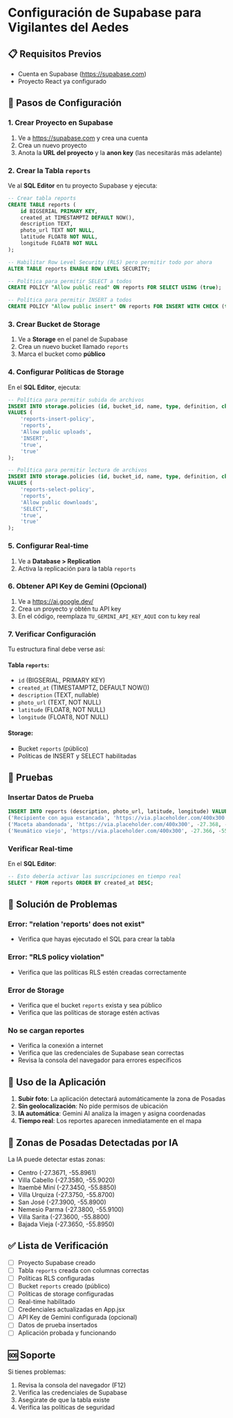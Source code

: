 # Configuración de Supabase para Vigilantes del Aedes

## 📋 Requisitos Previos
- Cuenta en Supabase (https://supabase.com)
- Proyecto React ya configurado

## 🚀 Pasos de Configuración

### 1. Crear Proyecto en Supabase

1. Ve a https://supabase.com y crea una cuenta
2. Crea un nuevo proyecto
3. Anota la **URL del proyecto** y la **anon key** (las necesitarás más adelante)

### 2. Crear la Tabla `reports`

Ve al **SQL Editor** en tu proyecto Supabase y ejecuta:

```sql
-- Crear tabla reports
CREATE TABLE reports (
    id BIGSERIAL PRIMARY KEY,
    created_at TIMESTAMPTZ DEFAULT NOW(),
    description TEXT,
    photo_url TEXT NOT NULL,
    latitude FLOAT8 NOT NULL,
    longitude FLOAT8 NOT NULL
);

-- Habilitar Row Level Security (RLS) pero permitir todo por ahora
ALTER TABLE reports ENABLE ROW LEVEL SECURITY;

-- Política para permitir SELECT a todos
CREATE POLICY "Allow public read" ON reports FOR SELECT USING (true);

-- Política para permitir INSERT a todos
CREATE POLICY "Allow public insert" ON reports FOR INSERT WITH CHECK (true);
```

### 3. Crear Bucket de Storage

1. Ve a **Storage** en el panel de Supabase
2. Crea un nuevo bucket llamado `reports`
3. Marca el bucket como **público**

### 4. Configurar Políticas de Storage

En el **SQL Editor**, ejecuta:

```sql
-- Política para permitir subida de archivos
INSERT INTO storage.policies (id, bucket_id, name, type, definition, check)
VALUES (
    'reports-insert-policy',
    'reports',
    'Allow public uploads',
    'INSERT',
    'true',
    'true'
);

-- Política para permitir lectura de archivos
INSERT INTO storage.policies (id, bucket_id, name, type, definition, check)
VALUES (
    'reports-select-policy',
    'reports',
    'Allow public downloads',
    'SELECT',
    'true',
    'true'
);
```

### 5. Configurar Real-time

1. Ve a **Database > Replication**
2. Activa la replicación para la tabla `reports`

### 6. Obtener API Key de Gemini (Opcional)

1. Ve a https://ai.google.dev/
2. Crea un proyecto y obtén tu API key
3. En el código, reemplaza `TU_GEMINI_API_KEY_AQUI` con tu key real

### 7. Verificar Configuración

Tu estructura final debe verse así:

#### Tabla `reports`:
- `id` (BIGSERIAL, PRIMARY KEY)
- `created_at` (TIMESTAMPTZ, DEFAULT NOW())
- `description` (TEXT, nullable)
- `photo_url` (TEXT, NOT NULL)
- `latitude` (FLOAT8, NOT NULL)
- `longitude` (FLOAT8, NOT NULL)

#### Storage:
- Bucket `reports` (público)
- Políticas de INSERT y SELECT habilitadas

## 🧪 Pruebas

### Insertar Datos de Prueba

```sql
INSERT INTO reports (description, photo_url, latitude, longitude) VALUES
('Recipiente con agua estancada', 'https://via.placeholder.com/400x300', -27.3671, -55.8961),
('Maceta abandonada', 'https://via.placeholder.com/400x300', -27.368, -55.897),
('Neumático viejo', 'https://via.placeholder.com/400x300', -27.366, -55.895);
```

### Verificar Real-time

En el **SQL Editor**:

```sql
-- Esto debería activar las suscripciones en tiempo real
SELECT * FROM reports ORDER BY created_at DESC;
```

## 🔧 Solución de Problemas

### Error: "relation 'reports' does not exist"
- Verifica que hayas ejecutado el SQL para crear la tabla

### Error: "RLS policy violation"
- Verifica que las políticas RLS estén creadas correctamente

### Error de Storage
- Verifica que el bucket `reports` exista y sea público
- Verifica que las políticas de storage estén activas

### No se cargan reportes
- Verifica la conexión a internet
- Verifica que las credenciales de Supabase sean correctas
- Revisa la consola del navegador para errores específicos

## 📱 Uso de la Aplicación

1. **Subir foto**: La aplicación detectará automáticamente la zona de Posadas
2. **Sin geolocalización**: No pide permisos de ubicación
3. **IA automática**: Gemini AI analiza la imagen y asigna coordenadas
4. **Tiempo real**: Los reportes aparecen inmediatamente en el mapa

## 🎯 Zonas de Posadas Detectadas por IA

La IA puede detectar estas zonas:
- Centro (-27.3671, -55.8961)
- Villa Cabello (-27.3580, -55.9020)
- Itaembé Miní (-27.3450, -55.8850)
- Villa Urquiza (-27.3750, -55.8700)
- San José (-27.3900, -55.8900)
- Nemesio Parma (-27.3800, -55.9100)
- Villa Sarita (-27.3600, -55.8800)
- Bajada Vieja (-27.3650, -55.8950)

## ✅ Lista de Verificación

- [ ] Proyecto Supabase creado
- [ ] Tabla `reports` creada con columnas correctas
- [ ] Políticas RLS configuradas
- [ ] Bucket `reports` creado (público)
- [ ] Políticas de storage configuradas
- [ ] Real-time habilitado
- [ ] Credenciales actualizadas en App.jsx
- [ ] API Key de Gemini configurada (opcional)
- [ ] Datos de prueba insertados
- [ ] Aplicación probada y funcionando

## 🆘 Soporte

Si tienes problemas:
1. Revisa la consola del navegador (F12)
2. Verifica las credenciales de Supabase
3. Asegúrate de que la tabla existe
4. Verifica las políticas de seguridad